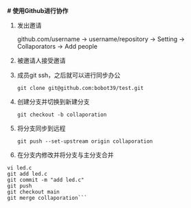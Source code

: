 **# 使用Github进行协作**

1. 发出邀请

   github.com/username -> username/repository -> Setting -> Collaporators ->  Add people

2. 被邀请人接受邀请

3. 成员git ssh，之后就可以进行同步办公

   `git clone git@github.com:bobot39/test.git`

4. 创建分支并切换到新建分支

   `git checkout -b collaporation`

5. 将分支同步到远程

   `git push --set-upstream origin collaporation`

6. 在分支内修改并将分支与主分支合并
```
vi led.c
git add led.c
git commit -m "add led.c"
git push
git checkout main
git merge collaporation```
